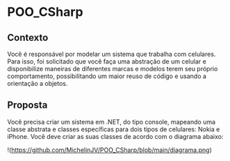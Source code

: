 # POO_CSharp

<h2>Contexto</h2>
Você é responsável por modelar um sistema que trabalha com celulares. Para isso, foi solicitado que você faça uma abstração de um celular e disponibilize maneiras de diferentes marcas e modelos terem seu próprio comportamento, possibilitando um maior reuso de código e usando a orientação a objetos.

<h2>Proposta</h2>
Você precisa criar um sistema em .NET, do tipo console, mapeando uma classe abstrata e classes específicas para dois tipos de celulares: Nokia e iPhone. Você deve criar as suas classes de acordo com o diagrama abaixo:

!(https://github.com/MichelinJV/POO_CSharp/blob/main/diagrama.png)
